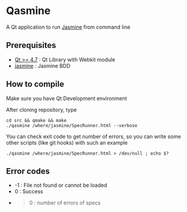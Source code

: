 # Qasmine

A Qt application to run [Jasmine](http://pivotal.github.com/jasmine/) from command line

## Prerequisites

* [Qt >= 4.7](http://qt.nokia.com/) : Qt Library with Webkit module
* [jasmine](http://pivotal.github.com/jasmine/) : Jasmine BDD


## How to compile

Make sure you have Qt Development environment

After cloning repository, type

    cd src && qmake && make 
    ./qasmine /where/jasmine/SpecRunner.html --verbose

You can check exit code to get number of errors, so you can write some other scripts (like git hooks) with such an example

    ./qasmine /where/jasmine/SpecRunner.html > /dev/null ; echo $?


## Error codes
* -1 : File not found or cannot be loaded
* 0 : Success
* > 0 : number of errors of specs
